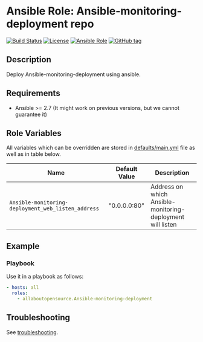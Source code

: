 # Ansible Role: Ansible-monitoring-deployment repo 

[![Build Status](https://travis-ci.com/cloudalchemy/ansible-Ansible-monitoring-deployment.svg?branch=master)](https://travis-ci.com/cloudalchemy/ansible-Ansible-monitoring-deployment)
[![License](https://img.shields.io/badge/license-MIT%20License-brightgreen.svg)](https://opensource.org/licenses/MIT)
[![Ansible Role](https://img.shields.io/badge/ansible%20role-cloudalchemy.Ansible-monitoring-deployment-blue.svg)](https://galaxy.ansible.com/cloudalchemy/Ansible-monitoring-deployment/)
[![GitHub tag](https://img.shields.io/github/tag/cloudalchemy/ansible-Ansible-monitoring-deployment.svg)](https://github.com/cloudalchemy/ansible-Ansible-monitoring-deployment/tags)

## Description

Deploy Ansible-monitoring-deployment using ansible.

## Requirements

- Ansible >= 2.7 (It might work on previous versions, but we cannot guarantee it)

## Role Variables

All variables which can be overridden are stored in [defaults/main.yml](defaults/main.yml) file as well as in table below.

| Name           | Default Value | Description                        |
| -------------- | ------------- | -----------------------------------|
| `Ansible-monitoring-deployment_web_listen_address` | "0.0.0.0:80" | Address on which Ansible-monitoring-deployment will listen |

## Example

### Playbook

Use it in a playbook as follows:
```yaml
- hosts: all
  roles:
    - allaboutopensource.Ansible-monitoring-deployment
```


## Troubleshooting

See [troubleshooting](TROUBLESHOOTING.md).

